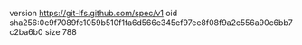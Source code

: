 version https://git-lfs.github.com/spec/v1
oid sha256:0e9f7089fc1059b510f1fa6d566e345ef97ee8f08f9a2c556a90c6bb7c2ba6b0
size 788
